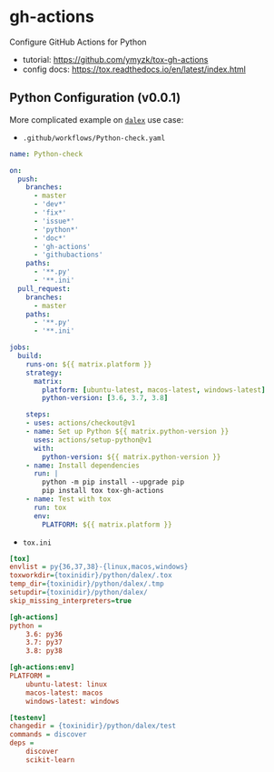 # gh-actions

Configure GitHub Actions for Python

- tutorial: https://github.com/ymyzk/tox-gh-actions
- config docs: https://tox.readthedocs.io/en/latest/index.html

## Python Configuration (v0.0.1)

More complicated example on [`dalex`](https://github.com/ModelOriented/DALEX) use case:

- `.github/workflows/Python-check.yaml`

```yml
name: Python-check

on:
  push:
    branches:
      - master
      - 'dev*'
      - 'fix*'
      - 'issue*'
      - 'python*'
      - 'doc*'
      - 'gh-actions'
      - 'githubactions'
    paths:
      - '**.py'
      - '**.ini'
  pull_request:
    branches:
      - master
    paths:
      - '**.py'
      - '**.ini'

jobs:
  build:
    runs-on: ${{ matrix.platform }}
    strategy:
      matrix:
        platform: [ubuntu-latest, macos-latest, windows-latest]
        python-version: [3.6, 3.7, 3.8]

    steps:
    - uses: actions/checkout@v1
    - name: Set up Python ${{ matrix.python-version }}
      uses: actions/setup-python@v1
      with:
        python-version: ${{ matrix.python-version }}
    - name: Install dependencies
      run: |
        python -m pip install --upgrade pip
        pip install tox tox-gh-actions
    - name: Test with tox
      run: tox
      env:
        PLATFORM: ${{ matrix.platform }}
```

- `tox.ini`

```ini
[tox]
envlist = py{36,37,38}-{linux,macos,windows}
toxworkdir={toxinidir}/python/dalex/.tox
temp_dir={toxinidir}/python/dalex/.tmp
setupdir={toxinidir}/python/dalex/
skip_missing_interpreters=true

[gh-actions]
python =
    3.6: py36
    3.7: py37
    3.8: py38

[gh-actions:env]
PLATFORM =
    ubuntu-latest: linux
    macos-latest: macos
    windows-latest: windows

[testenv]
changedir = {toxinidir}/python/dalex/test
commands = discover
deps =
    discover
    scikit-learn
```
